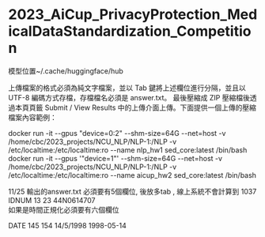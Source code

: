 # 2023_AiCup_PrivacyProtection_MedicalDataStandardization_Competition
模型位置~/.cache/huggingface/hub

上傳檔案的格式必須為純文字檔案，並以 Tab 鍵將上述欄位進行分隔，並且以 UTF-8 編碼方式存檔，存檔檔名必須是 answer.txt。 最後壓縮成 ZIP 壓縮檔後透過本頁頁籤 Submit / View Results 中的上傳介面上傳。下面提供一個上傳的壓縮檔案內容範例：


docker run -it --gpus "device=0:2" --shm-size=64G --net=host  -v /home/cbc/2023_projects/NCU_NLP/NLP-1:/NLP   -v /etc/localtime:/etc/localtime:ro  --name nlp_hw1 sed_core:latest /bin/bash
docker run -it --gpus '"device=1"' --shm-size=64G --net=host  -v /home/cbc/2023_projects/NCU_NLP/NLP-1:/NLP   -v /etc/localtime:/etc/localtime:ro  --name aicup_hw2 sed_core:latest /bin/bash

11/25
輸出的answer.txt 必須要有5個欄位, 後放多tab , 線上系統不會計算到
1037    IDNUM   13  23  44N0614707  
如果是時間正規化必須要有六個欄位

DATE    145 154 14/5/1998   1998-05-14